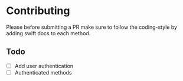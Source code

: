 # Contributing
Please before submitting a PR make sure to follow the coding-style by adding swift docs to each method.

## Todo
- [ ] Add user authentication
- [ ] Authenticated methods